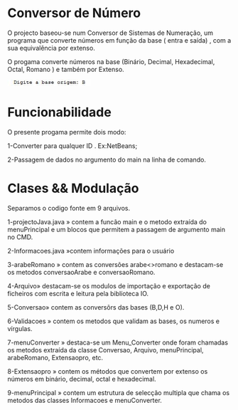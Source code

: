 # Conversor de Número

O projecto baseou-se num Conversor de Sistemas de Numeração, um programa que converte números em função da  base ( entra e saída) , com a sua equivalência por extenso.

O progama  converte números na base (Binário, Decimal, Hexadecimal,  Octal,  Romano ) e também por Extenso.

![alt text](imagens/img1.jpg)

# Funcionabilidade
O presente progama permite dois modo:

1-Converter  para qualquer ID .
Ex:NetBeans;

2-Passagem de dados no argumento do main na linha de comando.

# Clases && Modulação

Separamos o codigo fonte em  9 arquivos.

1-projectoJava.java » contem a funcão main e o metodo extraída do menuPrincipal e um blocos que permitem a passagem de argumento main no CMD.

2-Informacoes.java »contem informações para o usuário

3-arabeRomano » contem as conversões arabe<>romano e destacam-se os metodos conversaoArabe e conversaoRomano. 

4-Arquivo» destacam-se os modulos de importação e exportação de ficheiros com escrita e leitura pela biblíoteca IO.

5-Conversao» contem as conversõrs das bases (B,D,H e O).

6-Validacoes » contem os metodos que validam as bases, os numeros e vírgulas.

7-menuConverter » destaca-se um Menu_Converter onde foram chamadas os metodos extraída da classe Conversao,  Arquivo, menuPrincipal, arabeRomano, Extensaopro, etc.

8-Extensaopro » contem os métodos que convertem por extenso os números em binário, decimal, octal e hexadecimal.

9-menuPrincipal » contem um estrutura de selecção multipla que chama os metodos das classes Informacoes e menuConverter.
